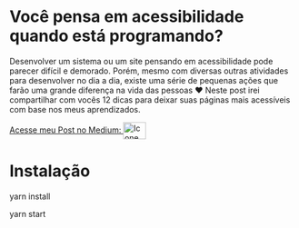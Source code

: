 # Você pensa em acessibilidade quando está programando?

Desenvolver um sistema ou um site pensando em acessibilidade pode parecer difícil e demorado. Porém, mesmo com diversas outras atividades para desenvolver no dia a dia, existe uma série de pequenas ações que farão uma grande diferença na vida das pessoas ❤
Neste post irei compartilhar com vocês 12 dicas para deixar suas páginas mais acessíveis com base nos meus aprendizados.



<a href="https://medium.com/gbtech/12-dicas-para-deixar-sua-p%C3%A1gina-web-mais-acess%C3%ADvel-9f9c0f5711e" target="_blank">Acesse meu Post no Medium:
<img align="center" alt="Icone do Medium" height="30" width="40" src="https://upload.wikimedia.org/wikipedia/commons/thumb/e/ec/Medium_logo_Monogram.svg/390px-Medium_logo_Monogram.svg.png" style="max-width:100%;">
</a>

# Instalação
yarn install

yarn start

